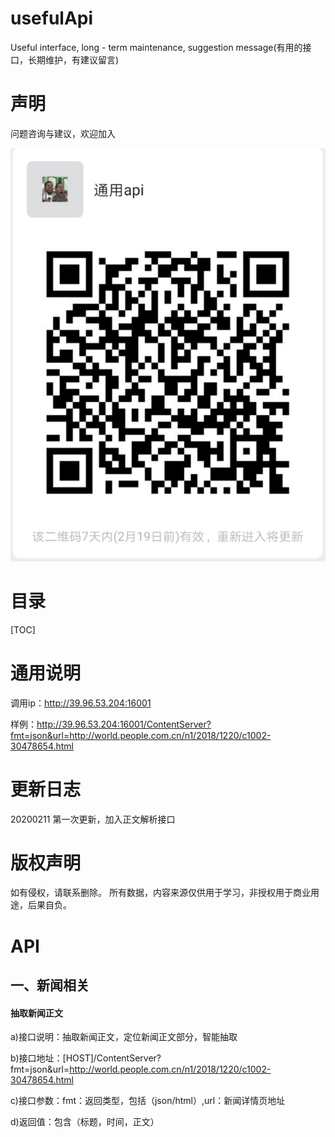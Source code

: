 # usefulApi
Useful interface, long - term maintenance, suggestion message(有用的接口，长期维护，有建议留言)

# 声明

问题咨询与建议，欢迎加入

![image](https://github.com/wangshiyu777/usefulApi/blob/master/static/20200212154159.jpg)

# 目录

[TOC]

# 通用说明
调用ip：http://39.96.53.204:16001

样例：http://39.96.53.204:16001/ContentServer?fmt=json&url=http://world.people.com.cn/n1/2018/1220/c1002-30478654.html

# 更新日志
20200211 第一次更新，加入正文解析接口

# 版权声明
如有侵权，请联系删除。
所有数据，内容来源仅供用于学习，非授权用于商业用途，后果自负。

# API
## 一、新闻相关
#### 抽取新闻正文

a)接口说明：抽取新闻正文，定位新闻正文部分，智能抽取

b)接口地址：[HOST]/ContentServer?fmt=json&url=http://world.people.com.cn/n1/2018/1220/c1002-30478654.html

c)接口参数：fmt：返回类型，包括（json/html）,url：新闻详情页地址

d)返回值：包含（标题，时间，正文）

